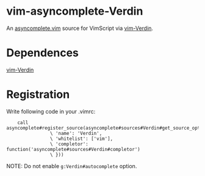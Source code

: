 # vim-asyncomplete-Verdin
An [asyncomplete.vim](https://github.com/prabirshrestha/asyncomplete.vim) source for VimScript via [vim-Verdin](https://github.com/machakann/vim-Verdin).

# Dependences
[vim-Verdin](https://github.com/machakann/vim-Verdin)

# Registration
Write following code in your .vimrc:

```vim
    call asyncomplete#register_source(asyncomplete#sources#Verdin#get_source_options{
                \ 'name': 'Verdin',
                \ 'whitelist': ['vim'],
                \ 'completor': function('asyncomplete#sources#Verdin#completor')
                \ }))
```

NOTE: Do not enable `g:Verdin#autocomplete` option.
